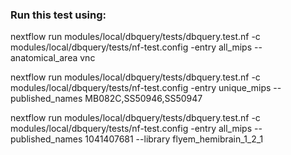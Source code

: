 ### Run this test using:

nextflow run modules/local/dbquery/tests/dbquery.test.nf -c modules/local/dbquery/tests/nf-test.config -entry all_mips --anatomical_area vnc

nextflow run modules/local/dbquery/tests/dbquery.test.nf -c modules/local/dbquery/tests/nf-test.config -entry unique_mips --published_names MB082C,SS50946,SS50947

nextflow run modules/local/dbquery/tests/dbquery.test.nf -c modules/local/dbquery/tests/nf-test.config -entry all_mips --published_names 1041407681 --library flyem_hemibrain_1_2_1
